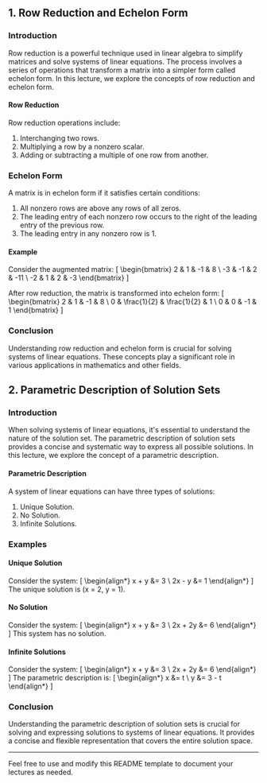 ## 1. Row Reduction and Echelon Form

### Introduction

Row reduction is a powerful technique used in linear algebra to simplify matrices and solve systems of linear equations. The process involves a series of operations that transform a matrix into a simpler form called echelon form. In this lecture, we explore the concepts of row reduction and echelon form.

#### Row Reduction

Row reduction operations include:
1. Interchanging two rows.
2. Multiplying a row by a nonzero scalar.
3. Adding or subtracting a multiple of one row from another.

### Echelon Form

A matrix is in echelon form if it satisfies certain conditions:
1. All nonzero rows are above any rows of all zeros.
2. The leading entry of each nonzero row occurs to the right of the leading entry of the previous row.
3. The leading entry in any nonzero row is 1.

#### Example

Consider the augmented matrix:
\[ \begin{bmatrix} 2 & 1 & -1 & 8 \\ -3 & -1 & 2 & -11 \\ -2 & 1 & 2 & -3 \end{bmatrix} \]

After row reduction, the matrix is transformed into echelon form:
\[ \begin{bmatrix} 2 & 1 & -1 & 8 \\ 0 & \frac{1}{2} & \frac{1}{2} & 1 \\ 0 & 0 & -1 & 1 \end{bmatrix} \]

### Conclusion

Understanding row reduction and echelon form is crucial for solving systems of linear equations. These concepts play a significant role in various applications in mathematics and other fields.

## 2. Parametric Description of Solution Sets

### Introduction

When solving systems of linear equations, it's essential to understand the nature of the solution set. The parametric description of solution sets provides a concise and systematic way to express all possible solutions. In this lecture, we explore the concept of a parametric description.

#### Parametric Description

A system of linear equations can have three types of solutions:
1. Unique Solution.
2. No Solution.
3. Infinite Solutions.

### Examples

#### Unique Solution

Consider the system:
\[ \begin{align*} x + y &= 3 \\ 2x - y &= 1 \end{align*} \]
The unique solution is \(x = 2, y = 1\).

#### No Solution

Consider the system:
\[ \begin{align*} x + y &= 3 \\ 2x + 2y &= 6 \end{align*} \]
This system has no solution.

#### Infinite Solutions

Consider the system:
\[ \begin{align*} x + y &= 3 \\ 2x + 2y &= 6 \end{align*} \]
The parametric description is:
\[ \begin{align*} x &= t \\ y &= 3 - t \end{align*} \]

### Conclusion

Understanding the parametric description of solution sets is crucial for solving and expressing solutions to systems of linear equations. It provides a concise and flexible representation that covers the entire solution space.

---

Feel free to use and modify this README template to document your lectures as needed.

